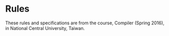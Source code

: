 # Rules

These rules and specifications are from the course, Compiler (Spring 2016), in National Central University, Taiwan.
